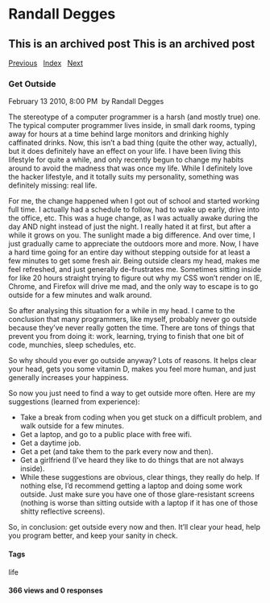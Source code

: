 # Randall Degges

## This is an archived post This is an archived post

[Previous][]   [Index][]   [Next][]

### Get Outside

February 13 2010, 8:00 PM  by Randall Degges

The stereotype of a computer programmer is a harsh (and mostly true) one. The
typical computer programmer lives inside, in small dark rooms, typing away for
hours at a time behind large monitors and drinking highly caffinated drinks.
Now, this isn’t a bad thing (quite the other way, actually), but it does
definitely have an effect on your life. I have been living this lifestyle for
quite a while, and only recently begun to change my habits around to avoid the
madness that was once my life. While I definitely love the hacker lifestyle, and
it totally suits my personality, something was definitely missing: real life.

For me, the change happened when I got out of school and started working full
time. I actually had a schedule to follow, had to wake up early, drive into the
office, etc. This was a huge change, as I was actually awake during the day AND
night instead of just the night. I really hated it at first, but after a while
it grows on you. The sunlight made a big difference. And over time, I just
gradually came to appreciate the outdoors more and more. Now, I have a hard time
going for an entire day without stepping outside for at least a few minutes to
get some fresh air. Being outside clears my head, makes me feel refreshed, and
just generally de-frustrates me. Sometimes sitting inside for like 20 hours
straight trying to figure out why my CSS won’t render on IE, Chrome, and Firefox
will drive me mad, and the only way to escape is to go outside for a few minutes
and walk around.

So after analysing this situation for a while in my head. I came to the
conclusion that many programmers, like myself, probably never go outside because
they’ve never really gotten the time. There are tons of things that prevent you
from doing it: work, learning, trying to finish that one bit of code, munchies,
sleep schedules, etc.

So why should you ever go outside anyway? Lots of reasons. It helps clear your
head, gets you some vitamin D, makes you feel more human, and just generally
increases your happiness.

So now you just need to find a way to get outside more often. Here are my
suggestions (learned from experience):

-   Take a break from coding when you get stuck on a difficult problem, and walk
    outside for a few minutes.
-   Get a laptop, and go to a public place with free wifi.
-   Get a daytime job.
-   Get a pet (and take them to the park every now and then).
-   Get a girlfriend (I’ve heard they like to do things that are not always
    inside).
-   While these suggestions are obvious, clear things, they really do help. If
    nothing else, I’d recommend getting a laptop and doing some work outside.
    Just make sure you have one of those glare-resistant screens (nothing is
    worse than sitting outside with a laptop if it has one of those shitty
    reflective screens).

So, in conclusion: get outside every now and then. It’ll clear your head, help
you program better, and keep your sanity in check.

#### Tags

life

#### 366 views and 0 responses

  [Previous]: ../../../posts/2010/02/a-technical-introduction-to-the-asterisk-gate.html
  [Index]: ../../../index-7.html
  [Next]: ../../../posts/2010/02/writing-is-hard-0.html
